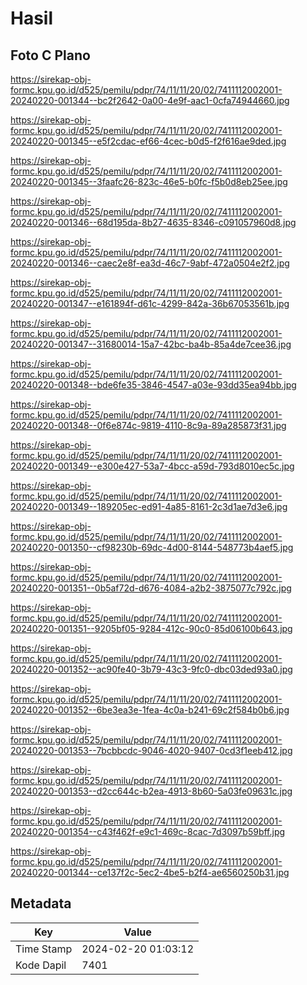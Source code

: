# Hasil

## Foto C Plano

https://sirekap-obj-formc.kpu.go.id/d525/pemilu/pdpr/74/11/11/20/02/7411112002001-20240220-001344--bc2f2642-0a00-4e9f-aac1-0cfa74944660.jpg

https://sirekap-obj-formc.kpu.go.id/d525/pemilu/pdpr/74/11/11/20/02/7411112002001-20240220-001345--e5f2cdac-ef66-4cec-b0d5-f2f616ae9ded.jpg

https://sirekap-obj-formc.kpu.go.id/d525/pemilu/pdpr/74/11/11/20/02/7411112002001-20240220-001345--3faafc26-823c-46e5-b0fc-f5b0d8eb25ee.jpg

https://sirekap-obj-formc.kpu.go.id/d525/pemilu/pdpr/74/11/11/20/02/7411112002001-20240220-001346--68d195da-8b27-4635-8346-c091057960d8.jpg

https://sirekap-obj-formc.kpu.go.id/d525/pemilu/pdpr/74/11/11/20/02/7411112002001-20240220-001346--caec2e8f-ea3d-46c7-9abf-472a0504e2f2.jpg

https://sirekap-obj-formc.kpu.go.id/d525/pemilu/pdpr/74/11/11/20/02/7411112002001-20240220-001347--e161894f-d61c-4299-842a-36b67053561b.jpg

https://sirekap-obj-formc.kpu.go.id/d525/pemilu/pdpr/74/11/11/20/02/7411112002001-20240220-001347--31680014-15a7-42bc-ba4b-85a4de7cee36.jpg

https://sirekap-obj-formc.kpu.go.id/d525/pemilu/pdpr/74/11/11/20/02/7411112002001-20240220-001348--bde6fe35-3846-4547-a03e-93dd35ea94bb.jpg

https://sirekap-obj-formc.kpu.go.id/d525/pemilu/pdpr/74/11/11/20/02/7411112002001-20240220-001348--0f6e874c-9819-4110-8c9a-89a285873f31.jpg

https://sirekap-obj-formc.kpu.go.id/d525/pemilu/pdpr/74/11/11/20/02/7411112002001-20240220-001349--e300e427-53a7-4bcc-a59d-793d8010ec5c.jpg

https://sirekap-obj-formc.kpu.go.id/d525/pemilu/pdpr/74/11/11/20/02/7411112002001-20240220-001349--189205ec-ed91-4a85-8161-2c3d1ae7d3e6.jpg

https://sirekap-obj-formc.kpu.go.id/d525/pemilu/pdpr/74/11/11/20/02/7411112002001-20240220-001350--cf98230b-69dc-4d00-8144-548773b4aef5.jpg

https://sirekap-obj-formc.kpu.go.id/d525/pemilu/pdpr/74/11/11/20/02/7411112002001-20240220-001351--0b5af72d-d676-4084-a2b2-3875077c792c.jpg

https://sirekap-obj-formc.kpu.go.id/d525/pemilu/pdpr/74/11/11/20/02/7411112002001-20240220-001351--9205bf05-9284-412c-90c0-85d06100b643.jpg

https://sirekap-obj-formc.kpu.go.id/d525/pemilu/pdpr/74/11/11/20/02/7411112002001-20240220-001352--ac90fe40-3b79-43c3-9fc0-dbc03ded93a0.jpg

https://sirekap-obj-formc.kpu.go.id/d525/pemilu/pdpr/74/11/11/20/02/7411112002001-20240220-001352--6be3ea3e-1fea-4c0a-b241-69c2f584b0b6.jpg

https://sirekap-obj-formc.kpu.go.id/d525/pemilu/pdpr/74/11/11/20/02/7411112002001-20240220-001353--7bcbbcdc-9046-4020-9407-0cd3f1eeb412.jpg

https://sirekap-obj-formc.kpu.go.id/d525/pemilu/pdpr/74/11/11/20/02/7411112002001-20240220-001353--d2cc644c-b2ea-4913-8b60-5a03fe09631c.jpg

https://sirekap-obj-formc.kpu.go.id/d525/pemilu/pdpr/74/11/11/20/02/7411112002001-20240220-001354--c43f462f-e9c1-469c-8cac-7d3097b59bff.jpg

https://sirekap-obj-formc.kpu.go.id/d525/pemilu/pdpr/74/11/11/20/02/7411112002001-20240220-001344--ce137f2c-5ec2-4be5-b2f4-ae6560250b31.jpg


## Metadata

| Key        | Value               |
| ---------- | ------------------- |
| Time Stamp | 2024-02-20 01:03:12 |
| Kode Dapil | 7401                |



